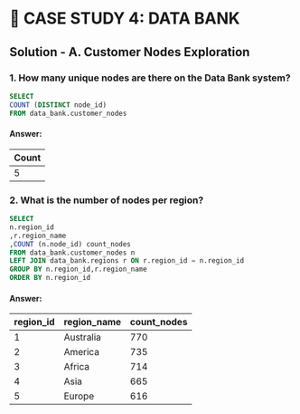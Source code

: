 # 🏦 CASE STUDY 4: DATA BANK

## Solution - A. Customer Nodes Exploration

### 1. How many unique nodes are there on the Data Bank system?
````SQL
SELECT
COUNT (DISTINCT node_id)
FROM data_bank.customer_nodes
````
#### Answer:
| Count |
| ------|
| 5     |

### 2. What is the number of nodes per region?
```sql
SELECT
n.region_id
,r.region_name
,COUNT (n.node_id) count_nodes
FROM data_bank.customer_nodes n
LEFT JOIN data_bank.regions r ON r.region_id = n.region_id
GROUP BY n.region_id,r.region_name
ORDER BY n.region_id
````
#### Answer:
|region_id|region_name|count_nodes|
|---------|-----------|-----------|
|1        |Australia  |770        |
|2        |America    |735        |
|3        |Africa     |714        |
|4        |Asia       |665        |
|5        |Europe     |616        |


